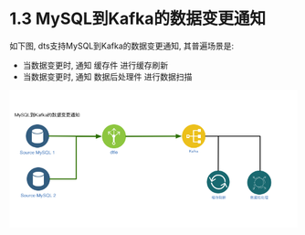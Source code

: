 # 1.3 MySQL到Kafka的数据变更通知

如下图, dts支持MySQL到Kafka的数据变更通知, 其普遍场景是: 
- 当数据变更时, 通知 缓存件 进行缓存刷新
- 当数据变更时, 通知 数据后处理件 进行数据扫描

![](1.3_mysql_kafka.png)
